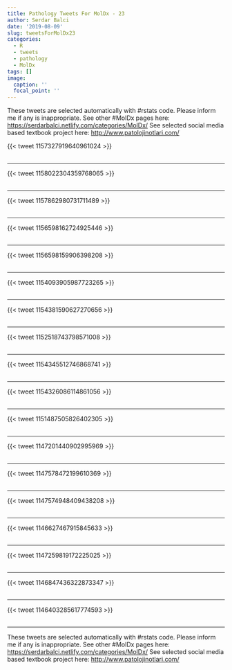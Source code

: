 ```yaml
---
title: Pathology Tweets For MolDx - 23
author: Serdar Balci
date: '2019-08-09'
slug: tweetsForMolDx23
categories:
  - R
  - tweets
  - pathology
  - MolDx
tags: []
image:
  caption: ''
  focal_point: ''
---
```



These tweets are selected automatically with #rstats code. Please inform me if any is inappropriate.
See other #MolDx pages here: https://serdarbalci.netlify.com/categories/MolDx/ 
See selected social media based textbook project here: http://www.patolojinotlari.com/

{{< tweet 1157327919640961024 >}}
<br>
<br>
<hr>
{{< tweet 1158022304359768065 >}}
<br>
<br>
<hr>
{{< tweet 1157862980731711489 >}}
<br>
<br>
<hr>
{{< tweet 1156598162724925446 >}}
<br>
<br>
<hr>
{{< tweet 1156598159906398208 >}}
<br>
<br>
<hr>
{{< tweet 1154093905987723265 >}}
<br>
<br>
<hr>
{{< tweet 1154381590627270656 >}}
<br>
<br>
<hr>
{{< tweet 1152518743798571008 >}}
<br>
<br>
<hr>
{{< tweet 1154345512746868741 >}}
<br>
<br>
<hr>
{{< tweet 1154326086114861056 >}}
<br>
<br>
<hr>
{{< tweet 1151487505826402305 >}}
<br>
<br>
<hr>
{{< tweet 1147201440902995969 >}}
<br>
<br>
<hr>
{{< tweet 1147578472199610369 >}}
<br>
<br>
<hr>
{{< tweet 1147574948409438208 >}}
<br>
<br>
<hr>
{{< tweet 1146627467915845633 >}}
<br>
<br>
<hr>
{{< tweet 1147259819172225025 >}}
<br>
<br>
<hr>
{{< tweet 1146847436322873347 >}}
<br>
<br>
<hr>
{{< tweet 1146403285617774593 >}}
<br>
<br>
<hr>


These tweets are selected automatically with #rstats code. Please inform me if any is inappropriate.
See other #MolDx pages here: https://serdarbalci.netlify.com/categories/MolDx/ 
See selected social media based textbook project here: http://www.patolojinotlari.com/

